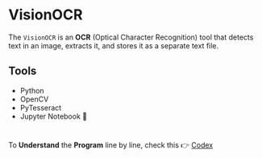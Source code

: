 # VisionOCR 

The `VisionOCR` is an **OCR** (Optical Character Recognition) tool that detects text in an image, extracts it, and stores it as a separate text file.

## Tools
- Python 
- OpenCV 
- PyTesseract 
- Jupyter Notebook 📓
# 

To **Understand** the **Program** line by line, check this 👉  [Codex](codex.md)

